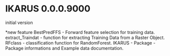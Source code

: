 # IKARUS 0.0.0.9000
initial version

*new feature
BestPredFFS - Forward feature selection for training data.
extract_Traindat - function for extracting Training Data from a Raster Object.
RFclass - classification function for RandomForest.
IKARUS - Package - Package informations and Example data documentation.
